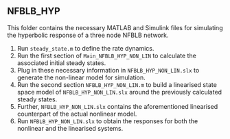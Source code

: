 ## NFBLB_HYP

This folder contains the necessary MATLAB and Simulink files for simulating the hyperbolic response of a three node NFBLB network.

1. Run `steady_state.m` to define the rate dynamics.
2. Run the first section of `Main_NFBLB_HYP_NON_LIN` to calculate the associated initial steady states.
3. Plug in these necessary information in `NFBLB_HYP_NON_LIN.slx` to generate the non-linear model for simulation.
4. Run the second section `NFBLB_HYP_NON_LIN.m` to build a linearised state space model of `NFBLB_HYP_NON_LIN.slx` around the previously calculated steady states.
5. Further, `NFBLB_HYP_NON_LIN.slx` contains the aforementioned linearised counterpart of the actual nonlinear model.
6. Run `NFBLB_HYP_NON_LIN.slx` to obtain the responses for both the nonlinear and the linearised systems.